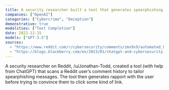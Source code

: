 ```yaml
---
title: A security researcher built a tool that generates spearphishing messages for any Reddit user using GPT-3
companies: ["OpenAI"]
categories: ["Cybercrime", "Deception"]
demonstrative: true
modalities: ["Text Completion"]
date: 2022-12-15
models: ["GPT-3.5"]
sources:
  - "https://www.reddit.com/r/cybersecurity/comments/zmx9s9/automated_highfidelity_phishing_campaigns_made/"
  - "https://blogs.blackberry.com/en/2023/01/chatgpt-and-cybersecurity-what-does-it-mean"
---
```


A security researcher on Reddit, /u/Jonathan-Todd, created a tool (with help from ChatGPT) that scans a Reddit user’s comment history to tailor spearphishing messages. The tool then generates rapport with the user before trying to convince them to click some kind of link.
